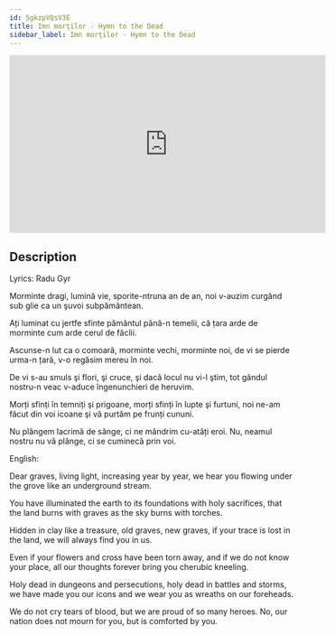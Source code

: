 ```yaml
---
id: 5gkzpVQsV3E
title: Imn morţilor - Hymn to the Dead
sidebar_label: Imn morţilor - Hymn to the Dead
---
```


<iframe
  width="560"
  height="315"
  src="https://www.youtube.com/embed/5gkzpVQsV3E"
  title="YouTube video player"
  frameborder="0"
  allow="accelerometer; autoplay; clipboard-write; encrypted-media; gyroscope; picture-in-picture; web-share"
  referrerpolicy="strict-origin-when-cross-origin"
  allowfullscreen
></iframe>

## Description

Lyrics: Radu Gyr

Morminte dragi, lumină vie,
sporite-ntruna an de an,
noi v-auzim curgând sub glie
ca un şuvoi subpământean.

Ați luminat cu jertfe sfinte
pământul până-n temelii,
că țara arde de morminte
cum arde cerul de făclii.

Ascunse-n lut ca o comoară,
morminte vechi, morminte noi,
de vi se pierde urma-n țară,
v-o regăsim mereu în noi.

De vi s-au smuls şi flori, şi cruce,
şi dacă locul nu vi-l ştim,
tot gândul nostru-n veac v-aduce
îngenunchieri de heruvim.

Morți sfinți în temniți şi prigoane,
morți sfinți în lupte şi furtuni,
noi ne-am făcut din voi icoane
şi vă purtăm pe frunți cununi.

Nu plângem lacrimă de sânge,
ci ne mândrim cu-atâți eroi.
Nu, neamul nostru nu vă plânge,
ci se cuminecă prin voi.

English:

Dear graves, living light,
increasing year by year,
we hear you flowing under the grove
like an underground stream.

You have illuminated the earth 
to its foundations with holy sacrifices,
that the land burns with graves
as the sky burns with torches.

Hidden in clay like a treasure,
old graves, new graves,
if your trace is lost in the land,
we will always find you in us.

Even if your flowers and cross have been torn away,
and if we do not know your place,
all our thoughts forever bring you
cherubic kneeling.

Holy dead in dungeons and persecutions,
holy dead in battles and storms,
we have made you our icons
and we wear you as wreaths on our foreheads.

We do not cry tears of blood,
but we are proud of so many heroes.
No, our nation does not mourn for you,
but is comforted by you.
